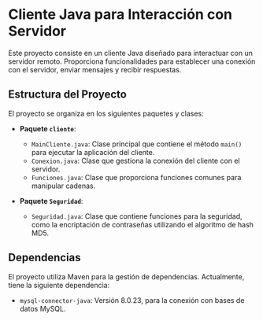 # Cliente Java para Interacción con Servidor

Este proyecto consiste en un cliente Java diseñado para interactuar con un servidor remoto. Proporciona funcionalidades para establecer una conexión con el servidor, enviar mensajes y recibir respuestas.

## Estructura del Proyecto

El proyecto se organiza en los siguientes paquetes y clases:

- **Paquete `cliente`**:
  - `MainCliente.java`: Clase principal que contiene el método `main()` para ejecutar la aplicación del cliente.
  - `Conexion.java`: Clase que gestiona la conexión del cliente con el servidor.
  - `Funciones.java`: Clase que proporciona funciones comunes para manipular cadenas.

- **Paquete `Seguridad`**:
  - `Seguridad.java`: Clase que contiene funciones para la seguridad, como la encriptación de contraseñas utilizando el algoritmo de hash MD5.

## Dependencias

El proyecto utiliza Maven para la gestión de dependencias. Actualmente, tiene la siguiente dependencia:

- `mysql-connector-java`: Versión 8.0.23, para la conexión con bases de datos MySQL.

